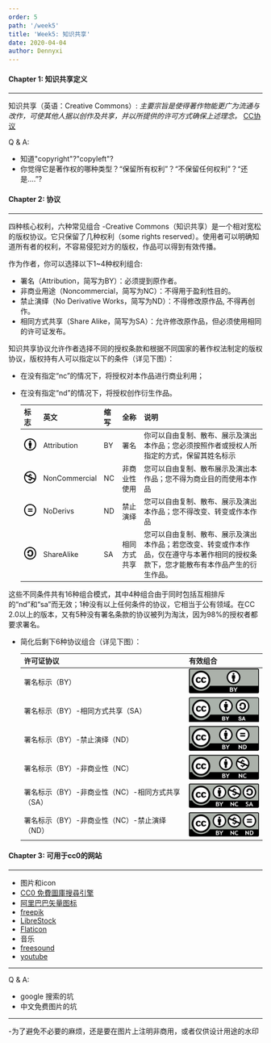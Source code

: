 ```yaml
---
order: 5
path: '/week5'
title: 'Week5: 知识共享'
date: 2020-04-04
author: Dennyxi
---
```


#### Chapter 1: 知识共享定义

---

知识共享（英语：Creative Commons）:
*主要宗旨是使得著作物能更广为流通与改作，可使其他人据以创作及共享，并以所提供的许可方式确保上述理念。*
[CC协议](https://creativecommons.org/licenses/by/2.0/legalcode)

Q & A:
  - 知道"copyright"?"copyleft"?
  - 你觉得它是著作权的哪种类型？“保留所有权利”？“不保留任何权利”？“还是....”?
   

#### Chapter 2: 协议

---

四种核心权利，六种常见组合
-Creative Commons（知识共享）是一个相对宽松的版权协议。它只保留了几种权利（some rights reserved）。使用者可以明确知道所有者的权利，不容易侵犯对方的版权，作品可以得到有效传播。

作为作者，你可以选择以下1~4种权利组合:
  - 署名（Attribution，简写为BY）：必须提到原作者。
  - 非商业用途（Noncommercial，简写为NC）：不得用于盈利性目的。
  - 禁止演绎（No Derivative Works，简写为ND）：不得修改原作品, 不得再创作。
  - 相同方式共享（Share Alike，简写为SA）：允许修改原作品，但必须使用相同的许可证发布。

知识共享协议允许作者选择不同的授权条款和根据不同国家的著作权法制定的版权协议，版权持有人可以指定以下的条件（详见下图）：
  - 在没有指定“nc”的情况下，将授权对本作品进行商业利用；
  - 在没有指定“nd”的情况下，将授权创作衍生作品。
  
    | 标志  | 英文 | 缩写 | 全称 | 说明 |
    | ----- | ---- | ---- | ---- | ---- |
    | ![](https://raw.githubusercontent.com/dennyxi/learning-center/master/lessons/images/60px-Cc-by_new_white.svg.png)  | Attribution | BY | 署名 | 你可以自由复制、散布、展示及演出本作品；您必须按照作者或授权人所指定的方式，保留其姓名标示 |
    | ![](https://raw.githubusercontent.com/dennyxi/learning-center/master/lessons/images/Cc-nc_white.svg.png)  | 	NonCommercial | NC | 非商业性使用 | 您可以自由复制、散布展示及演出本作品；您不得为商业目的而使用本作品 |
    | ![](https://raw.githubusercontent.com/dennyxi/learning-center/master/lessons/images/60px-Cc-nd_white.svg.png)  | NoDerivs | ND | 禁止演绎 | 您可以自由复制、散布、展示及演出本作品；您不得改变、转变或作本作品 |
    | ![](https://raw.githubusercontent.com/dennyxi/learning-center/master/lessons/images/60px-Cc-sa_white.svg.png)  | ShareAlike | SA | 相同方式共享 | 您可以自由复制、散布、展示及演出本作品；若您改变、转变或作本作品，仅在遵守与本著作相同的授权条款下，您才能散布有本作品产生的衍生作品。 |

这些不同条件共有16种组合模式，其中4种组合由于同时包括互相排斥的“nd”和“sa”而无效；1种没有以上任何条件的协议，它相当于公有领域。在CC 2.0以上的版本，又有5种没有署名条款的协议被列为淘汰，因为98%的授权者都要求署名。
    
  - 简化后剩下6种协议组合（详见下图）：

    | 许可证协议  | 有效组合 | 
    | ----- | ---- | 
    | 署名标示（BY）  | ![](https://raw.githubusercontent.com/dennyxi/learning-center/master/lessons/images/160px-CC-BY.svg.png) | 
    | 署名标示（BY）-相同方式共享（SA）  | 	![](https://raw.githubusercontent.com/dennyxi/learning-center/master/lessons/images/Cc-by-sa_(1).svg.png) | 
    | 署名标示（BY）-禁止演绎（ND）  | ![](https://raw.githubusercontent.com/dennyxi/learning-center/master/lessons/images/160px-CC-BY-ND.svg.png) | 
    | 署名标示（BY）-非商业性（NC）  | ![](https://raw.githubusercontent.com/dennyxi/learning-center/master/lessons/images/160px-CC-BY-NC.svg.png) |
    | 署名标示（BY）-非商业性（NC）-相同方式共享（SA）  | ![](https://raw.githubusercontent.com/dennyxi/learning-center/master/lessons/images/160px-CC-BY-NC-SA.svg.png) |
    | 署名标示（BY）-非商业性（NC）-禁止演绎（ND）  | ![](https://raw.githubusercontent.com/dennyxi/learning-center/master/lessons/images/160px-CC-BY-NC-ND.svg.png) | 

#### Chapter 3: 可用于cc0的网站

---
- 图片和icon
- [CC0 免費圖庫搜尋引擎](https://cc0.wfublog.com/?)
- [阿里巴巴矢量图标](https://www.iconfont.cn/)
- [freepik](https://www.freepik.com/)
- [LibreStock](https://librestock.com/)
- [Flaticon](https://www.flaticon.com/)
- 音乐
- [freesound](https://freesound.org/browse/tags/music/)
- [youtube](https://www.youtube.com/)

---
Q & A:
  - google 搜索的坑
  - 中文免费图片的坑
 

 ---
 -为了避免不必要的麻烦，还是要在图片上注明非商用，或者仅供设计用途的水印



